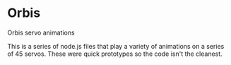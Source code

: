 # Orbis
Orbis servo animations

This is a series of node.js files that play a variety of animations on a series of 45 servos. These were quick prototypes so the code isn't the cleanest.

